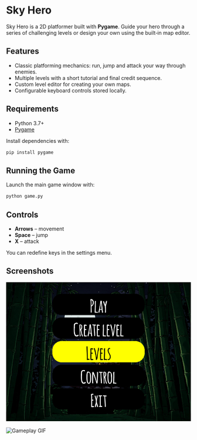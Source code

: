 # Sky Hero

Sky Hero is a 2D platformer built with **Pygame**. Guide your hero through a series of challenging levels or design your own using the built‑in map editor.

## Features

- Classic platforming mechanics: run, jump and attack your way through enemies.
- Multiple levels with a short tutorial and final credit sequence.
- Custom level editor for creating your own maps.
- Configurable keyboard controls stored locally.

## Requirements

- Python 3.7+
- [Pygame](https://www.pygame.org/)

Install dependencies with:

```bash
pip install pygame
```

## Running the Game

Launch the main game window with:

```bash
python game.py
```

## Controls

- **Arrows** – movement
- **Space** – jump
- **X** – attack

You can redefine keys in the settings menu.

## Screenshots

<!-- Insert a screenshot of the main menu -->

![Main Menu Screenshot](screenshots/menu.png)

<!-- Insert a short gameplay GIF -->

![Gameplay GIF](screenshots/sky_hero.gif)

